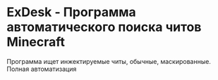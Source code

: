 # ExDesk - Программа автоматического поиска читов Minecraft


Программа ищет инжектируемые читы, обычные, маскированные. Полная автоматизация


